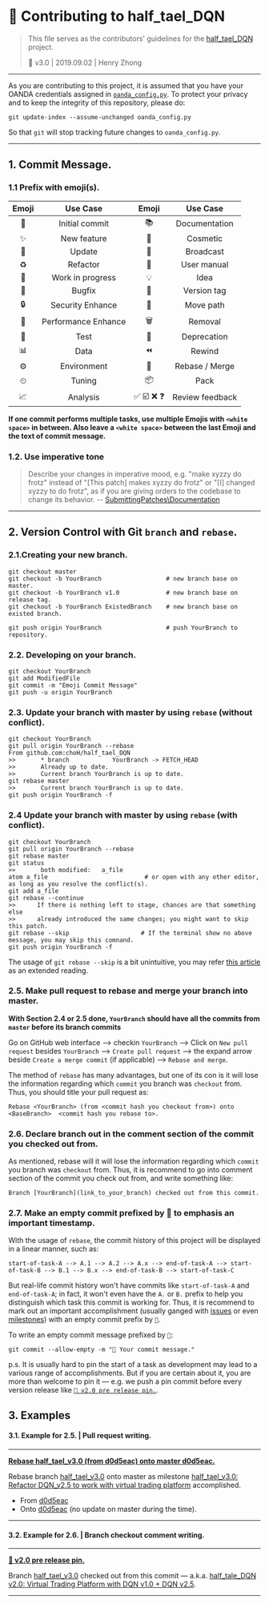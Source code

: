 # 🔰 Contributing to half_tael_DQN

> This file serves as the contributors' guidelines for the [half_tael_DQN](https://github.com/choH/half_tael_DQN) project.
>
> 📌 v3.0 | 2019.09.02 | Henry Zhong

---

As you are contributing to this project, it is assumed that you have your OANDA credentials assigned in [`oanda_config.py`](https://github.com/choH/half_tael_DQN/blob/master/oanda_config.py). To protect your privacy and to keep the integrity of this repository, please do:
```
git update-index --assume-unchanged oanda_config.py
```
So that `git` will stop tracking future changes to `oanda_config.py`.

---
## 1. Commit Message.

### 1.1 Prefix with emoji(s).


| **Emoji** | **Use Case** | **Emoji** | **Use Case** |
| :-: | :-: | :-: | :-: |
| 🎉 | Initial commit | 📚 | Documentation |
| ✨ | New feature | 💄 | Cosmetic |
| 🔨 | Update | 📡 | Broadcast |
| ♻️ | Refactor | 🔰 | User manual |
| 🚧 | Work in progress | 💡  | Idea |
| 🐛 | Bugfix | 📌 | Version tag  |
| 🔒 | Security Enhance | 🚚  | Move path  |
| 🐎  | Performance Enhance | 🗑️  | Removal  |
| 🚨 | Test | 💩  | Deprecation |
| 📊  | Data | ⏪  | Rewind |
| ⚙️  | Environment | 🔀  | Rebase / Merge |
| ⏲ | Tuning | 📦  | Pack |
| 📈  | Analysis | ✅ ☑️ ❌ ❓ | Review feedback |

**If one commit performs multiple tasks, use multiple Emojis with `<white space>` in between. Also leave a `<white space>` between the last Emoji and the text of commit message.**

### 1.2. Use imperative tone

> Describe your changes in imperative mood, e.g. "make xyzzy do frotz" instead of "[This patch] makes xyzzy do frotz" or "[I] changed xyzzy to do frotz", as if you are giving orders to the codebase to change its behavior.
> -- [SubmittingPatches\Documentation](https://git.kernel.org/pub/scm/git/git.git/tree/Documentation/SubmittingPatches?id=HEAD#n133)




---
## 2. Version Control with Git `branch` and `rebase`.


### 2.1.Creating your new branch.
```
git checkout master
git checkout -b YourBranch                  # new branch base on master.
git checkout -b YourBranch v1.0             # new branch base on release tag.
git checkout -b YourBranch ExistedBranch    # new branch base on existed branch.

git push origin YourBranch                  # push YourBranch to repository.
```

### 2.2. Developing on your branch.
```
git checkout YourBranch
git add ModifiedFile
git commit -m "Emoji Commit Message"
git push -u origin YourBranch
```

### 2.3. Update your branch with master by using `rebase` (without conflict).
```
git checkout YourBranch
git pull origin YourBranch --rebase
From github.com:choH/half_tael_DQN
>>       * branch            YourBranch -> FETCH_HEAD
>>       Already up to date.
>>       Current branch YourBranch is up to date.
git rebase master
>>       Current branch YourBranch is up to date.
git push origin YourBranch -f
```


### 2.4 Update your branch with master by using `rebase` (with conflict).
```
git checkout YourBranch
git pull origin YourBranch --rebase
git rebase master
git status
>>       both modified:   a_file
atom a_file                           # or open with any other editor, as long as you resolve the conflict(s).
git add a_file
git rebase --continue
>>      If there is nothing left to stage, chances are that something else
>>      already introduced the same changes; you might want to skip this patch.
git rebase --skip                    # If the terminal show no above message, you may skip this comnand.
git push origin YourBranch -f
```
The usage of `git rebase --skip` is a bit unintuitive, you may refer [this article](http://wholemeal.co.nz/blog/2010/06/11/no-changes-did-you-forget-to-use-git-add/) as an extended reading.




### 2.5. Make pull request to rebase and merge your branch into master.

**With Section 2.4 or 2.5 done, `YourBranch` should have all the commits from `master` before its branch commits**

Go on GitHub web interface --> checkin `YourBranch` --> Click on `New pull request` besides `YourBranch` --> `Create pull request` -->  the expand arrow beside `Create a merge commit` (if applicable) --> `Rebase and merge`.

The method of `rebase` has many advantages, but one of its con is it will lose the information regarding which `commit` you branch was `checkout` from. Thus, you should title your pull request as:

```
Rebase <YourBranch> (from <commit hash you checkout from>) onto <BaseBranch>  <commit hash you rebase to>.
```



### 2.6. Declare branch out in the comment section of the commit you checked out from.

As mentioned, rebase will it will lose the information regarding which `commit` you branch was `checkout` from. Thus, it is recommend to go into comment section of the commit you check out from, and write something like:

```
Branch [YourBranch](link_to_your_branch) checked out from this commit.
```

### 2.7. Make an empty commit prefixed by 📌 to emphasis an important timestamp.

With the usage of `rebase`, the commit history of this project will be displayed in a linear manner, such as:

```
start-of-task-A --> A.1 --> A.2 --> A.x --> end-of-task-A --> start-of-task-B --> B.1 --> B.x --> end-of-task-B --> start-of-task-C
```

But real-life commit history won't have commits like `start-of-task-A` and `end-of-task-A`; in fact, it won't even have the `A.` or `B.` prefix to help you distinguish which task this commit is working for. Thus, it is recommend to mark out an important accomplishment (usually ganged with [issues](https://github.com/choH/half_tael_DQN/issues) or even [milestones](https://github.com/choH/half_tael_DQN/milestones)) with an empty commit prefix by `📌`.

To write an empty commit message prefixed by `📌`:
```
git commit --allow-empty -m "📌 Your commit message."
```

p.s. It is usually hard to pin the start of a task as development may lead to a various range of accomplishments. But if you are certain about it, you are more than welcome to pin it — e.g. we push a pin commit before every version release like [`📌 v2.0 pre release pin.`](https://github.com/choH/half_tael_DQN/commit/d0d5eac3563920ce8d73ecbd59ecc45611a0e532).

## 3. Examples

#### 3.1. Example for 2.5. | Pull request writing.

---

**[Rebase half_tael_v3.0 (from d0d5eac) onto master d0d5eac.](https://github.com/choH/half_tael_DQN/pull/16)**

Rebase branch [half_tael_v3.0](https://github.com/choH/half_tael_DQN/tree/half_tael_v3.0) onto master as milestone [half_tael_v3.0: Refactor DQN_v2.5 to work with virtual trading platform](https://github.com/choH/half_tael_DQN/milestone/5?closed=1) accomplished.

* From [d0d5eac](https://github.com/choH/half_tael_DQN/commit/d0d5eac3563920ce8d73ecbd59ecc45611a0e532)
* Onto [d0d5eac](https://github.com/choH/half_tael_DQN/commit/d0d5eac3563920ce8d73ecbd59ecc45611a0e532) (no update on master during the time).

---


#### 3.2. Example for 2.6. | Branch checkout comment writing.

---

**[📌 v2.0 pre release pin.](https://github.com/choH/half_tael_DQN/commit/d0d5eac3563920ce8d73ecbd59ecc45611a0e532)**

Branch [half_tael_v3.0](https://github.com/choH/half_tael_DQN/tree/half_tael_v3.0) checked out from this commit — a.k.a. [half_tale_DQN v2.0: Virtual Trading Platform with DQN v1.0 + DQN v2.5](https://github.com/choH/half_tael_DQN/releases/tag/v2.0).

---


